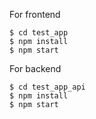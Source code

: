 For frontend

    $ cd test_app
    $ npm install
    $ npm start

For backend

    $ cd test_app_api
    $ npm install
    $ npm start
